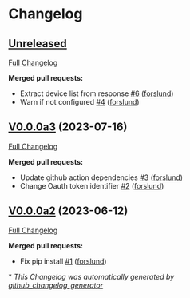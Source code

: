 # Changelog

## [Unreleased](https://github.com/OpenVoiceOS/ovos-audio-plugin-spotify/tree/HEAD)

[Full Changelog](https://github.com/OpenVoiceOS/ovos-audio-plugin-spotify/compare/V0.0.0a3...HEAD)

**Merged pull requests:**

- Extract device list from response [\#6](https://github.com/OpenVoiceOS/ovos-audio-plugin-spotify/pull/6) ([forslund](https://github.com/forslund))
- Warn if not configured [\#4](https://github.com/OpenVoiceOS/ovos-audio-plugin-spotify/pull/4) ([forslund](https://github.com/forslund))

## [V0.0.0a3](https://github.com/OpenVoiceOS/ovos-audio-plugin-spotify/tree/V0.0.0a3) (2023-07-16)

[Full Changelog](https://github.com/OpenVoiceOS/ovos-audio-plugin-spotify/compare/V0.0.0a2...V0.0.0a3)

**Merged pull requests:**

- Update github action dependencies [\#3](https://github.com/OpenVoiceOS/ovos-audio-plugin-spotify/pull/3) ([forslund](https://github.com/forslund))
- Change Oauth token identifier [\#2](https://github.com/OpenVoiceOS/ovos-audio-plugin-spotify/pull/2) ([forslund](https://github.com/forslund))

## [V0.0.0a2](https://github.com/OpenVoiceOS/ovos-audio-plugin-spotify/tree/V0.0.0a2) (2023-06-12)

[Full Changelog](https://github.com/OpenVoiceOS/ovos-audio-plugin-spotify/compare/e87b1f36866c7960947d16e89094c4fc30811f46...V0.0.0a2)

**Merged pull requests:**

- Fix pip install [\#1](https://github.com/OpenVoiceOS/ovos-audio-plugin-spotify/pull/1) ([forslund](https://github.com/forslund))



\* *This Changelog was automatically generated by [github_changelog_generator](https://github.com/github-changelog-generator/github-changelog-generator)*
